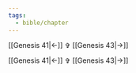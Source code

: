 ```yaml
---
tags:
  - bible/chapter
---
```


[[Genesis 41|<-]] ✞ [[Genesis 43|->]]

[[Genesis 41|<-]] ✞ [[Genesis 43|->]]

